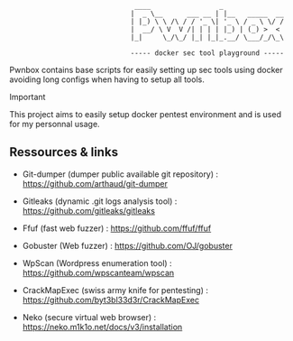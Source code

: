 ```
                               ____                 _               
                              |  _ \__      ___ __ | |__   _____  __
                              | |_) \ \ /\ / / '_ \| '_ \ / _ \ \/ /
                              |  __/ \ V  V /| | | | |_) | (_) >  < 
                              |_|     \_/\_/ |_| |_|_.__/ \___/_/\_\

                              ----- docker sec tool playground -----

```

Pwnbox contains base scripts for easily setting up sec tools using docker avoiding long configs when having to setup all tools.

>[!Important]
>This project aims to easily setup docker pentest environment and is used for my personnal usage.

## Ressources & links 

- Git-dumper (dumper public available git repository) : https://github.com/arthaud/git-dumper
- Gitleaks (dynamic .git logs analysis tool) : https://github.com/gitleaks/gitleaks

- Ffuf (fast web fuzzer) : https://github.com/ffuf/ffuf
- Gobuster (Web fuzzer) : https://github.com/OJ/gobuster
- WpScan (Wordpress enumeration tool) : https://github.com/wpscanteam/wpscan
- CrackMapExec (swiss army knife for pentesting) : https://github.com/byt3bl33d3r/CrackMapExec

- Neko (secure virtual web browser) : https://neko.m1k1o.net/docs/v3/installation